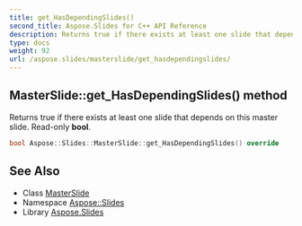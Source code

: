 ```yaml
---
title: get_HasDependingSlides()
second_title: Aspose.Slides for C++ API Reference
description: Returns true if there exists at least one slide that depends on this master slide. Read-only bool.
type: docs
weight: 92
url: /aspose.slides/masterslide/get_hasdependingslides/
---
```

## MasterSlide::get_HasDependingSlides() method


Returns true if there exists at least one slide that depends on this master slide. Read-only **bool**.

```cpp
bool Aspose::Slides::MasterSlide::get_HasDependingSlides() override
```

## See Also

* Class [MasterSlide](../)
* Namespace [Aspose::Slides](../../)
* Library [Aspose.Slides](../../../)